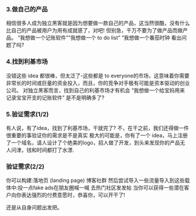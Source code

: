 ### 3.做自己的产品

相信很多人成为独立黑客就是因为想要做一款自己的产品，这当然很酷，没有什么比自己的产品被用户为用有成就感了，对吧!
但别急，千万不要为了做产品而做产品。
“我想做一个记账软件”“我想做一个 to do list”
“我想做一个番茄时钟
看出问题了吗?



### 4.找到利基市场

没错这些 idea 都很棒，但太泛了-这些都是 to
everyone的市场，这意味着你需要非常长的时间或巨量的资金投入，而且，你的竞争对手极有可能是资本驱动的创业公司。
对独立黑客而言，找到自己的利基市场才有机会
“我想做一个给宝妈用来记录宝宝开支的记账软件”
是不是明确多了?

### 5.验证需求(1/2)



有人说，有了idea，找到了利基市场，干就完了?
不，在干之前，我们还得做一件很重要的事验证你的需求是不是真实
极大的可能是，你有了一个 idea，马上注册了一个域名，请人设计了个绝美的logo，招人做了开发，到头来发现你的产品无人问津，钱和时间都打了水漂.

### 验证需求(2/2)

你可以构建:落地页 (landing page)
博客社群
然后尝试导入一些流量导入到这些载体中:投一点fake ads在朋友圈喊一喊
去热门社区发发帖
当你可以获得一些潜在客户向你表达强烈的付费意愿时，恭喜你，可以开干了!





还是从自身问题出发把。